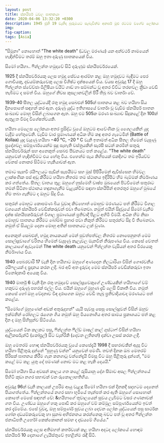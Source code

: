 ```yaml
---
layout: post
title: ස්නයිපර් ධවල ඝාතකයා
date: 2020-04-06 13:32:20 +0300
description: 1945 ජුනි 19 වැනිදා බුරුමයට සැබැවින්ම අනර්ඝ මුළු රටටම වගේම ලෝකයටම වටිනා සුන්දර ත්‍යාගයක් ලැබුණි. සූ.. එහෙමත් නැත්නම් අවුන් සාන් සූ කී.
img:
fig-caption:
tags: [Asia]
---
```


"සිමූනා" නොහොත් "The white death" (ධවල මරණය) යන අන්වර්ථ නාමයෙන් හැඳින්වීමට තරම් ඔහු ඉතා දරුණු ඝාතකයෙක් විය.

සිමෝ හයිහා.. ෆින්ලන්ත හමුදාවේ සිටි දරුණුම ස්නයිපර්වරයෙක්.

1925 දී ස්නයිපර්වරයකු ලෙස හමුදා සේවය ආරම්භ කළ ඔහු හමුදාවට බැඳීමට පෙර ගොවියකු, දඩයම්කරුවෙකු ලෙස විශිෂ්ට දක්ෂයෙක් විය. වයස අවුරුදු 17 දී ඔහු ෆින්ලන්ත ස්වේච්ඡා මිලීෂියා වයිට් ගාඩ් හා සම්බන්ධ වූ අතර විවිධ තරඟවල ක්‍රීඩා වෙඩි තැබීමට ද සමත් විය. ඔහුගේ නිවස කුසලානවලින් පිරී තිබූ බව වාර්තා වේ.

1939-40 සීතල යුද්ධයේදී රතු හමුදා සෙබළුන් 505ක් ඝාතනය කළ බව හයිහා සිය දිනපොතේ සඳහන් කර ඇත. දරුණු යුද්ධ ඉතිහාසයේ වාර්තා වූ වැඩිම ස්නයිපර් ඝාතන සංඛ්‍යාව මොහු විසින් ලබාගෙන ඇත. ඔහු එම 505ක මරණ සංඛ්‍යාව සිදුකළේ දින 100ක් ඇතුළත වීමද විශේෂත්වයකි.

හයිහා මෙලෙස ලෝකයා අතර ප්‍රසිද්ධ වූයේ ඔහුටම ආවේණික වූ ශෛලයකින් යුද වැදීම හේතුවෙනි. වැඩිම වාර ප්‍රමාණයක් අධික හිම කඳු අතර ගැටෙමින් (Battle of Kollaa) යුද වැදුණු හයිහා −40 °C, −20 ° C වැනි ඉතාමත් අධික සීතල හිමෙන් වැසුණු ප්‍රදේශවල සම්පූර්ණයෙන්ම සුදු පැහැති වස්ත්‍රයකින් සැරසී සටන් කරමින් සතුරු ස්නයිපර්වරුන් සහ අනෙකුත් සෙබළු පීඩනයට පත් කළේය. "The white death" යනුවෙන් හැඳින්වීමට එය හේතු විය. එහෙන්ම පැය කිහිපයක් එකදිගට තම ඉරියව්ව වෙනස් නොකර සිටීමට හැකියාවක් ඇත.

තමාට සැඟවී රයිෆලයට පෑඩින් සැපයීමට සහ මූස් පිපිරීමෙන් ඇවිස්සෙන හිමවල ලාක්ෂණික පස් අඩු කිරීමට හයිහා නිතරම තම ස්ථානය ඉදිරිපිට හිම බැම්මක් නිර්මාණය කර ගත්තේය. සීතල වාතය තුළ ඔහුගේ හුස්මෙහි වාෂ්ප මුඛයෙන් පිටවීමෙන් සතුරාට තමන් සිටිනා ස්ථානය හඳුනාගැනීම වැළැක්වීම සඳහා ස්නයිපින් අතරතුර ඔහුගේ මුඛයේ හිම තබා ගැනීමට ද ඔහුට සිදු විය.

සතුරන් මොහුට කොපමණ බිය වූවාද කිවහොත් මොහුව මරණයට පත් කිරීමට විශාල වශයෙන් ස්නයිපර් වෙඩික්කරුවන් එවා තිබෙනවා. නමුත් එයින් සිදුවූයේ සිමෝ වැනිම දක්ෂ ස්නයිපර්කරුවන් විශාල ප්‍රමාණයක් ප්‍රතිවාදී පිළට අහිමි වීමයි. අධික හිම නිසා මොහුව ඝාතනය කිරීමට බෝම්බ ප්‍රහාර පවා නිකුත් කිරීමට සතුරන්ට සිදු වී තිබෙනවා. නමුත් ඒ සියලුම දෙනා මොහු අතින් ඝාතනයට ලක් වුණා.

අනෙකුත් සෙබළුන්, හමුදා නායකයන් මෙන් පුවත්පත්වල නිතරම නොපෙනුනත් මෙම සොල්දාදුවාගේ චරිතය හිමෙන් වැසුණු කැලෑවල මැනවින් නිරූපණය විය. කෙසේ වෙතත් කාලයාගේ ඇවෑමෙන් The white death යනුවෙන් ෆින්ලන්ත වැසියන් අතර වීරයෙකු නිර්මාණය විය.

1940 පෙබරවාරි 17 වැනි දින හයිහාට ඔහුගේ අණදෙන නිලධාරියා විසින් ගෞරවනීය රයිෆලයක් ද ප්‍රදානය කරන ලදි.
බර අවි අත දැරුවද මෙම ස්නයිපර් වෙඩික්කරුවා ඉතා විනෝදකාමී අයෙකු විය.

1940 මාර්තු 6 වැනි දින රතු හමුදාවේ සොල්දාදුවෙකුගේ උණ්ඩයකින් හයිහාගේ වම් හකුවට දරුණු පහරක් එල්ල විය. එයින් ඔහුගේ මුහුණ දැඩි ලෙසි විකෘති විය. නමුත් කෙසේ හෝ ඔහු වේදනාව විඳ දරාගෙන ⁣ඔහුට වෙඩි තැබූ ප්‍රතිවාදියාවද මරණය⁣ට පත් කළේය.

"සිමෝගේ මුහුණෙන් අඩක් අතුරුදහන්" යැයි පැවසූ සෙසු සොල්දාදුවන් විසින් ඔහුව ඉක්මනින් රෝහලට රැගෙන ගිය නමුත් ඔහු මියනොගිය අතර සාමය ප්‍රකාශයට පත් කළ දින ද ඔහු සිහිසුන්ව සිටියේය. 

යුද්ධයෙන් ටික කලකට පසු, ෆින්ලන්ත ෆීල්ඩ් මාෂල් කාල් ගුස්ටාෆ් විසින් හයිහා ඇලිකර්සැන්ටි (කෝප්‍රල්) සිට වැන්රිකි (දෙවන ලුතිනන්) දක්වා උසස් කරන ලදී.

ඔහු මෙතරම් හොඳ ස්නයිපර්වරයකු වූයේ කෙසේදැයි 1998 දී සඟරාවකින් ඇසූ විට හයිහා පිළිතුරු දුන්නේ “පුහුණු වන්න” යනුවෙන් පමණි.  තවත් දිනක ඔබ මෙතරම් පිරිසක් ඝාතනය කිරීම ගැන කනගාටු වන්නේදැයි විමසූ විට ඔහු පිළිතුරු දුන්නේ, "මම කළේ මට කළ යුතු දේ පමණක් නොව මට කළ හැකි දෙයයි."

සිමෝ හයිහා සිය අවසන් කාලය ගත කළේ රුසියානු දේශ සීමාව අසල ෆින්ලන්තයේ පිහිටි කුඩා නගර සභාවක් වන රුකොලාහතිහිය.

අවුරුදු 96ක් වැනි කාලයක් උපරිම ආයු වැළඳූ සීමෝ හයිහා එක් දිනකදී සදහටම දෙනෙත් පියාගත්තේය. ෆින්ලන්තයේ නගර සභා භූමියේ තැන්පත් කර ඇති ඔහුගේ සොහොන් කොතේ මෙසේ සඳහන් වේ: &හයිහාගේ තුවාලයෙන් සුවය ලැබීමට වසර ගණනාවක් ගත විය. උණ්ඩය ඔහුගේ හකු පොඩි කර ඔහුගේ වම් කම්මුල සම්පූර්ණයෙන්ම ඉවත් කර දැම්මේය. එසේ වුවද, ඔහු සම්පූර්ණ සුවය ලබා දෙවන ලෝක යුද්ධයෙන් පසු සාර්ථක ගෝන දඩයම්කරුවෙකු හා සුනඛ අභිජනනය කරන්නෙකු බවට පත් වූ අතර ෆින්ලන්ත ජනාධිපති උර්හෝ කෙක්කොනන් සමඟ ද දඩයමේ ගියේය.”

ස්නයිපර්වරයකු ලෙස අතිමහත් කර්තව්‍යක් කළ හයිහා අදටද ලෝකයේ හොඳම ස්නයිපර් 10 දෙනාගේ ලැයිස්තුවේ ඉහළින්ම රැඳී සිටී.
